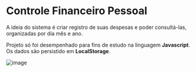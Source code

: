 # Controle Financeiro Pessoal
 
 A ideia do sistema é criar registro de suas despesas e poder consultá-las, organizadas por dia mês e ano. 
 
 Projeto só foi desempenhado para fins de estudo na linguagem **Javascript**. Os dados são persistido em **LocalStorage**.
 
 ![image](https://user-images.githubusercontent.com/32379195/84099102-3928d580-a9df-11ea-9ab4-8754a1e40f29.png)
 
 
